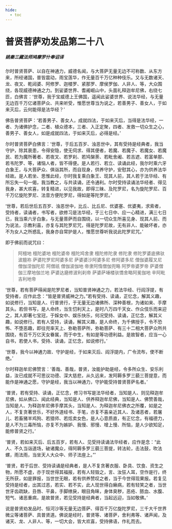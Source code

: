 ```yaml
---
hide:
  - toc
---
```


# **普贤菩萨劝发品第二十八**

##### 姚秦三藏法师鸠摩罗什奉诏译

尔时普贤菩萨、以自在神通力，威德名闻，与大菩萨无量无边不可称数、从东方来，所经诸国，普皆震动，雨宝莲华，作无量百千万亿种种伎乐。又与无数诸天、龙、夜叉、乾闼婆、阿修罗、迦楼罗、紧那罗、摩侯罗伽、人非人、等，大众围绕，各现威德神通之力。到娑婆世界、耆阇崛山中，头面礼释迦牟尼佛，右绕七匝，白佛言：‘世尊，我于宝威德上王佛国，遥闻此娑婆世界、说法华经，与无量无边百千万亿诸菩萨众、共来听受，惟愿世尊当为说之，若善男子、善女人，于如来灭后，云何能得是法华经？’

佛告普贤菩萨：‘若善男子、善女人，成就四法，于如来灭后，当得是法华经，一者、为诸佛护念，二者、植众德本，三者、入正定聚，四者、发救一切众生之心，善男子、善女人，如是成就四法，于如来灭后，必得是经。’

尔时普贤菩萨白佛言：‘世尊，于后五百岁、浊恶世中，其有受持是经典者，我当守护，除其衰患，令得安隐，使无伺求、得其便者，若魔、若魔子、若魔女、若魔民、若为魔所著者、若夜叉、若罗刹、若鸠槃荼、若毗舍阇、若吉遮、若富单那、若韦陀罗、等，诸恼人者，皆不得便。是人若行、若立、读诵此经，我尔时乘六牙白象王，与大菩萨众、俱诣其所，而自现身，供养守护，安慰其心，亦为供养法华经故。是人若坐、思惟此经，尔时我复乘白象王、现其人前，其人若于法华经、有所忘失一句一偈，我当教之，与共读诵，还令通利。尔时受持读诵法华经者、得见我身，甚大欢喜，转复精进，以见我故，即得三昧、及陀罗尼，名为旋陀罗尼、百千万亿旋陀罗尼、法音方便陀罗尼，得如是等陀罗尼。’

‘世尊，若后世后五百岁、浊恶世中，比丘、比丘尼、优婆塞、优婆夷，求索者，受持者，读诵者，书写者，欲修习是法华经，于三七日中、应一心精进，满三七日已，我当乘六牙白象，与无量菩萨而自围绕，以一切众生所喜见身、现其人前、而为说法，示教利喜，亦复与其陀罗尼咒，得是陀罗尼故，无有非人、能破坏者，亦不为女人之所惑乱，我身亦自常护是人，惟愿世尊听我说此陀罗尼咒。’

即于佛前而说咒曰：

> 阿檀地 檀陀婆地 檀陀婆帝 檀陀鸠舍隶 檀陀修陀隶 修陀隶 修陀罗婆底佛驮波膻祢 萨婆陀罗尼阿婆多尼 萨婆婆沙阿婆多尼 修阿婆多尼 僧伽婆履叉尼 僧伽涅伽陀尼 阿僧祇 僧伽波伽地 帝隶阿惰僧伽兜略 阿罗帝婆罗帝 萨婆僧伽三摩地伽兰地 萨婆达磨修波利刹帝 萨婆萨埵楼驮憍舍略阿冕伽地 辛阿毗吉利地帝

‘世尊，若有菩萨得闻是陀罗尼者，当知普贤神通之力，若法华经、行阎浮提，有受持者，应作此念：“皆是普贤威神之力。”若有受持、读诵，正忆念，解其义趣，如说修行，当知是人、行普贤行，于无量无边诸佛所、深种善根，为诸如来、手摩其头。若但书写，是人命终，当生忉利天上，是时八万四千天女、作众伎乐而来迎之，其人即著七宝冠，于婇女中、娱乐快乐，何况受持、读诵，正忆念，解其义趣，如说修行。若有人受持，读诵，解其义趣，是人命终，为千佛授手，令不恐怖、不堕恶趣，即往兜率天上、弥勒菩萨所，弥勒菩萨、有三十二相大菩萨众所共围绕，有百千万亿天女眷属，而于中生，有如是等功德利益。是故智者，应当一心自书，若使人书，受持、读诵，正忆念，如说修行。’

‘世尊，我今以神通力故、守护是经，于如来灭后、阎浮提内，广令流布，使不断绝。’

尔时释迦牟尼佛赞言：‘善哉、善哉，普贤，汝能护助是经，令多所众生、安乐利益，汝已成就不可思议功德、深大慈悲，从久远来，发阿耨多罗三藐三菩提意，而能作是神通之愿，守护是经，我当以神通力，守护能受持普贤菩萨名者。’

‘普贤，若有受持、读诵，正忆念，修习书写是法华经者，当知是人、则见释迦牟尼佛，如从佛口、闻此经典，当知是人、供养释迦牟尼佛，当知是人、佛赞善哉，当知是人、为释迦牟尼佛手摩其头，当知是人、为释迦牟尼佛衣之所覆，如是之人，不复贪著世乐，不好外道经书、手笔，亦复不喜亲近其人、及诸恶者，若屠儿、若畜猪羊鸡狗、若猎师、若炫卖女色，是人心意质直，有正忆念，有福德力，是人不为三毒所恼，亦复不为嫉妒、我慢、邪慢、增上慢、所恼，是人少欲知足，能修普贤之行。’

‘普贤，若如来灭后、后五百岁，若有人、见受持读诵法华经者，应作是念：“此人、不久当诣道场，破诸魔众，得阿耨多罗三藐三菩提，转法轮，击法鼓，吹法螺，雨法雨，当坐天人大众中、师子法座上。”’

‘普贤，若于后世、受持读诵是经典者，是人不复贪著衣服、卧具、饮食、资生之物，所愿不虚，亦于现世得其福报，若有人轻毁之，言、汝狂人耳，空作是行，终无所获，如是罪报，当世世无眼，若有供养赞叹之者，当于今世得现果报。若复见受持是经者，出其过恶，若实、若不实，此人现世得白癞病，若有轻笑之者，当世世牙齿疏缺，丑唇、平鼻，手脚缭戾，眼目角睐，身体臭秽，恶疮、脓血、水腹、短气、诸恶重病，是故普贤，若见受持是经典者，当起远迎，当如敬佛。’

说是普贤劝发品时、恒河沙等无量无边菩萨、得百千万亿旋陀罗尼，三千大千世界微尘等诸菩萨、具普贤道。佛说是经时，普贤等、诸菩萨，舍利弗等、诸声闻，及诸天、龙、人非人、等，一切大会，皆大欢喜，受持佛语，作礼而去。
